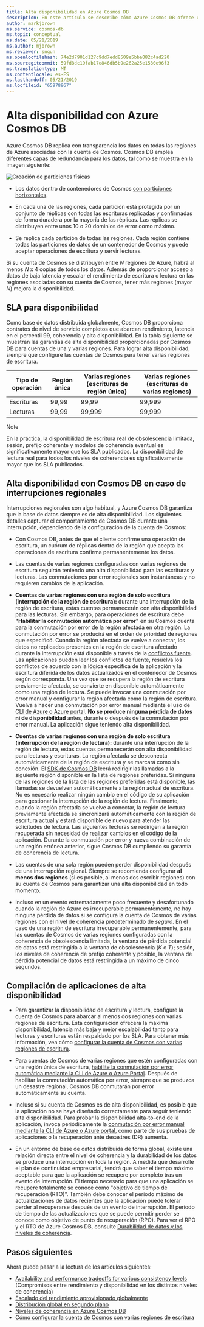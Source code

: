 ```yaml
---
title: Alta disponibilidad en Azure Cosmos DB
description: En este artículo se describe cómo Azure Cosmos DB ofrece una alta disponibilidad
author: markjbrown
ms.service: cosmos-db
ms.topic: conceptual
ms.date: 05/21/2019
ms.author: mjbrown
ms.reviewer: sngun
ms.openlocfilehash: 74e2d7901d127c9dd7edd8509e5bba082c4ad220
ms.sourcegitcommit: 59fd8dc19fab17e846db5b9e262a25e1530e96f3
ms.translationtype: MT
ms.contentlocale: es-ES
ms.lasthandoff: 05/21/2019
ms.locfileid: "65978967"
---
```

# <a name="high-availability-with-azure-cosmos-db"></a>Alta disponibilidad con Azure Cosmos DB

Azure Cosmos DB replica con transparencia los datos en todas las regiones de Azure asociadas con la cuenta de Cosmos. Cosmos DB emplea diferentes capas de redundancia para los datos, tal como se muestra en la imagen siguiente:

![Creación de particiones físicas](./media/high-availability/cosmosdb-data-redundancy.png)

- Los datos dentro de contenedores de Cosmos [con particiones horizontales](partitioning-overview.md).

- En cada una de las regiones, cada partición está protegida por un conjunto de réplicas con todas las escrituras replicadas y confirmadas de forma duradera por la mayoría de las réplicas. Las réplicas se distribuyen entre unos 10 o 20 dominios de error como máximo.

- Se replica cada partición de todas las regiones. Cada región contiene todas las particiones de datos de un contenedor de Cosmos y puede aceptar operaciones de escritura y servir lecturas.  

Si su cuenta de Cosmos se distribuyen entre *N* regiones de Azure, habrá al menos *N* x 4 copias de todos los datos. Además de proporcionar acceso a datos de baja latencia y escalar el rendimiento de escritura o lectura en las regiones asociadas con su cuenta de Cosmos, tener más regiones (mayor *N*) mejora la disponibilidad.  

## <a name="slas-for-availability"></a>SLA para disponibilidad

Como base de datos distribuida globalmente, Cosmos DB proporciona contratos de nivel de servicio completos que abarcan rendimiento, latencia en el percentil 99, coherencia y alta disponibilidad. En la tabla siguiente se muestran las garantías de alta disponibilidad proporcionadas por Cosmos DB para cuentas de una y varias regiones. Para lograr alta disponibilidad, siempre que configure las cuentas de Cosmos para tener varias regiones de escritura.

|Tipo de operación  | Región única |Varias regiones (escrituras de región única)|Varias regiones (escrituras de varias regiones) |
|---------|---------|---------|-------|
|Escrituras    | 99,99    |99,99   |99,999|
|Lecturas     | 99,99    |99,999  |99,999|

> [!NOTE]
> En la práctica, la disponibilidad de escritura real de obsolescencia limitada, sesión, prefijo coherente y modelos de coherencia eventual es significativamente mayor que los SLA publicados. La disponibilidad de lectura real para todos los niveles de coherencia es significativamente mayor que los SLA publicados.

## <a name="high-availability-with-cosmos-db-in-the-event-of-regional-outages"></a>Alta disponibilidad con Cosmos DB en caso de interrupciones regionales

Interrupciones regionales son algo habitual, y Azure Cosmos DB garantiza que la base de datos siempre es de alta disponibilidad. Los siguientes detalles capturar el comportamiento de Cosmos DB durante una interrupción, dependiendo de la configuración de la cuenta de Cosmos:

- Con Cosmos DB, antes de que el cliente confirme una operación de escritura, un cuórum de réplicas dentro de la región que acepta las operaciones de escritura confirma permanentemente los datos.

- Las cuentas de varias regiones configuradas con varias regiones de escritura seguirán teniendo una alta disponibilidad para las escrituras y lecturas. Las conmutaciones por error regionales son instantáneas y no requieren cambios de la aplicación.

- **Cuentas de varias regiones con una región de solo escritura (interrupción de la región de escritura):** durante una interrupción de la región de escritura, estas cuentas permanecerán con alta disponibilidad para las lecturas. Sin embargo, para operaciones de escritura debe **"Habilitar la conmutación automática por error"** en su Cosmos cuenta para la conmutación por error de la región afectada en otra región. La conmutación por error se producirá en el orden de prioridad de regiones que especificó. Cuando la región afectada se vuelve a conectar, los datos no replicados presentes en la región de escritura afectado durante la interrupción está disponible a través de la [conflictos fuente](how-to-manage-conflicts.md#read-from-conflict-feed). Las aplicaciones pueden leer los conflictos de fuente, resuelva los conflictos de acuerdo con la lógica específica de la aplicación y la escritura diferida de los datos actualizados en el contenedor de Cosmos según corresponda. Una vez que se recupera la región de escritura previamente afectada, se convierte en disponible automáticamente como una región de lectura. Se puede invocar una conmutación por error manual y configurar la región afectada como la región de escritura. Vuelva a hacer una conmutación por error manual mediante el uso de [CLI de Azure o Azure portal](how-to-manage-database-account.md#manual-failover). **No se produce ninguna pérdida de datos ni de disponibilidad** antes, durante o después de la conmutación por error manual. La aplicación sigue teniendo alta disponibilidad. 

- **Cuentas de varias regiones con una región de solo escritura (interrupción de la región de lectura):** durante una interrupción de la región de lectura, estas cuentas permanecerán con alta disponibilidad para lecturas y escrituras. La región afectada se desconecta automáticamente de la región de escritura y se marcará como sin conexión. El [SDK de Cosmos DB](sql-api-sdk-dotnet.md) leerá redirigir las llamadas a la siguiente región disponible en la lista de regiones preferidas. Si ninguna de las regiones de la lista de las regiones preferidas está disponible, las llamadas se devuelven automáticamente a la región actual de escritura. No es necesario realizar ningún cambio en el código de su aplicación para gestionar la interrupción de la región de lectura. Finalmente, cuando la región afectada se vuelve a conectar, la región de lectura previamente afectada se sincronizará automáticamente con la región de escritura actual y estará disponible de nuevo para atender las solicitudes de lectura. Las siguientes lecturas se redirigen a la región recuperada sin necesidad de realizar cambios en el código de la aplicación. Durante la conmutación por error y nueva combinación de una región errónea anterior, sigue Cosmos DB cumpliendo su garantía de coherencia de lectura.

- Las cuentas de una sola región pueden perder disponibilidad después de una interrupción regional. Siempre se recomienda configurar **al menos dos regiones** (si es posible, al menos dos escribir regiones) con su cuenta de Cosmos para garantizar una alta disponibilidad en todo momento.

- Incluso en un evento extremadamente poco frecuente y desafortunado cuando la región de Azure es irrecuperable permanentemente, no hay ninguna pérdida de datos si se configura la cuenta de Cosmos de varias regiones con el nivel de coherencia predeterminado de *seguro*. En el caso de una región de escritura irrecuperable permanentemente, para las cuentas de Cosmos de varias regiones configuradas con la coherencia de obsolescencia limitada, la ventana de pérdida potencial de datos está restringida a la ventana de obsolescencia (*K* o *T*); sesión, los niveles de coherencia de prefijo coherente y posible, la ventana de pérdida potencial de datos está restringida a un máximo de cinco segundos.

## <a name="building-highly-available-applications"></a>Compilación de aplicaciones de alta disponibilidad

- Para garantizar la disponibilidad de escritura y lectura, configure la cuenta de Cosmos para abarcar al menos dos regiones con varias regiones de escritura. Esta configuración ofrecerá la máxima disponibilidad, latencia más baja y mejor escalabilidad tanto para lecturas y escrituras están respaldado por los SLA. Para obtener más información, vea cómo [configurar la cuenta de Cosmos con varias regiones de escritura](tutorial-global-distribution-sql-api.md).

- Para cuentas de Cosmos de varias regiones que estén configuradas con una región única de escritura, [habilite la conmutación por error automática mediante la CLI de Azure o Azure Portal](how-to-manage-database-account.md#automatic-failover). Después de habilitar la conmutación automática por error, siempre que se produzca un desastre regional, Cosmos DB conmutarán por error automáticamente su cuenta.  

- Incluso si su cuenta de Cosmos es de alta disponibilidad, es posible que la aplicación no se haya diseñado correctamente para seguir teniendo alta disponibilidad. Para probar la disponibilidad alta-to-end de la aplicación, invoca periódicamente la [conmutación por error manual mediante la CLI de Azure o Azure portal](how-to-manage-database-account.md#manual-failover), como parte de sus pruebas de aplicaciones o la recuperación ante desastres (DR) aumenta.

- En un entorno de base de datos distribuida de forma global, existe una relación directa entre el nivel de coherencia y la durabilidad de los datos se produce una interrupción en toda la región. A medida que desarrolle el plan de continuidad empresarial, tendrá que saber el tiempo máximo aceptable para que la aplicación se recupere por completo tras un evento de interrupción. El tiempo necesario para que una aplicación se recupere totalmente se conoce como "objetivo de tiempo de recuperación (RTO)". También debe conocer el período máximo de actualizaciones de datos recientes que la aplicación puede tolerar perder al recuperarse después de un evento de interrupción. El período de tiempo de las actualizaciones que se puede permitir perder se conoce como objetivo de punto de recuperación (RPO). Para ver el RPO y el RTO de Azure Cosmos DB, consulte [Durabilidad de datos y los niveles de coherencia](consistency-levels-tradeoffs.md#rto).

## <a name="next-steps"></a>Pasos siguientes

Ahora puede pasar a la lectura de los artículos siguientes:

* [Availability and performance tradeoffs for various consistency levels](consistency-levels-tradeoffs.md) (Compromisos entre rendimiento y disponibilidad en los distintos niveles de coherencia)
* [Escalado del rendimiento aprovisionado globalmente](scaling-throughput.md)
* [Distribución global en segundo plano](global-dist-under-the-hood.md)
* [Niveles de coherencia en Azure Cosmos DB](consistency-levels.md)
* [Cómo configurar la cuenta de Cosmos con varias regiones de escritura](how-to-multi-master.md)
